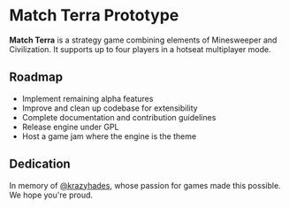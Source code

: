 # Match Terra Prototype
**Match Terra** is a strategy game combining elements of Minesweeper and Civilization.
It supports up to four players in a hotseat multiplayer mode.

## Roadmap
- Implement remaining alpha features
- Improve and clean up codebase for extensibility
- Complete documentation and contribution guidelines
- Release engine under GPL
- Host a game jam where the engine is the theme

## Dedication
In memory of [@krazyhades](https://github.com/krazyhades), whose passion for games made this possible.
We hope you're proud.
